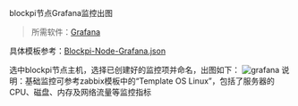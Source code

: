 blockpi节点Grafana监控出图

>所需软件：[Grafana](https://grafana.com/)

具体模板参考：[Blockpi-Node-Grafana.json](https://github.com/Terminet-Labs/testnets/blob/main/testnet/tasks/BP-02-001/Blockpi-Node-Grafana.json)

选中blockpi节点主机，选择已创建好的监控项并命名，出图如下：
![grafana](https://github.com/Terminet-Labs/testnets/blob/main/testnet/tasks/BP-02-001/img/monitor001.png)
说明：基础监控可参考zabbix模板中的“Template OS Linux”，包括了服务器的CPU、磁盘、内存及网络流量等监控指标
